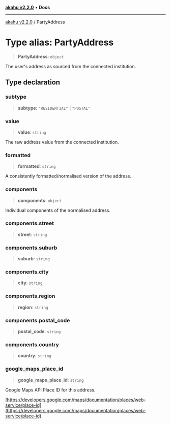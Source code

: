 [**akahu v2.2.0**](../README.md) • **Docs**

***

[akahu v2.2.0](../README.md) / PartyAddress

# Type alias: PartyAddress

> **PartyAddress**: `object`

The user's address as sourced from the connected institution.

## Type declaration

### subtype

> **subtype**: `"RESIDENTIAL"` \| `"POSTAL"`

### value

> **value**: `string`

The raw address value from the connected institution.

### formatted

> **formatted**: `string`

A consistently formatted/normalised version of the address.

### components

> **components**: `object`

Individual components of the normalised address.

### components.street

> **street**: `string`

### components.suburb

> **suburb**: `string`

### components.city

> **city**: `string`

### components.region

> **region**: `string`

### components.postal\_code

> **postal\_code**: `string`

### components.country

> **country**: `string`

### google\_maps\_place\_id

> **google\_maps\_place\_id**: `string`

Google Maps API Place ID for this address.

[https://developers.google.com/maps/documentation/places/web-service/place-id](https://developers.google.com/maps/documentation/places/web-service/place-id)
